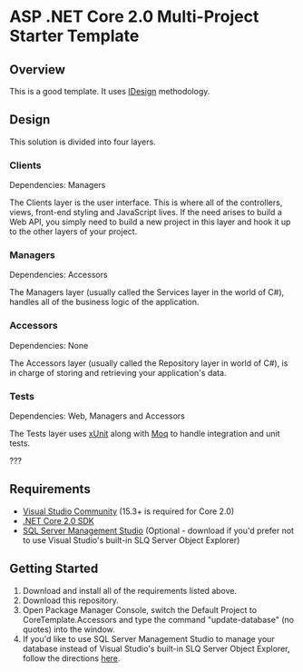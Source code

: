 # ASP .NET Core 2.0 Multi-Project Starter Template

## Overview
This is a good template. It uses [IDesign](http://www.idesign.net/ "IDesign") methodology.

## Design
This solution is divided into four layers. 

### Clients
Dependencies: Managers

The Clients layer is the user interface. This is where all of the controllers, views, front-end styling and JavaScript lives. If the need arises to build a Web API, you simply need to build a new project in this layer and hook it up to the other layers of your project.

### Managers
Dependencies: Accessors

The Managers layer (usually called the Services layer in the world of C#), handles all of the business logic of the application.

### Accessors
Dependencies: None

The Accessors layer (usually called the Repository layer in world of C#), is in charge of storing and retrieving your application's data.

### Tests
Dependencies: Web, Managers and Accessors

The Tests layer uses [xUnit](https://xunit.github.io/ "xUnit") along with [Moq](https://github.com/moq/moq4 "Moq") to handle integration and unit tests.

???

## Requirements
* [Visual Studio Community](https://www.visualstudio.com/downloads/ "Visual Studio Community") (15.3+ is required for Core 2.0)
* [.NET Core 2.0 SDK](https://www.microsoft.com/net/download/core ".NET Core 2.0 SDK")
* [SQL Server Management Studio](https://docs.microsoft.com/en-us/sql/ssms/download-sql-server-management-studio-ssms "SQL Server Management Studio") (Optional - download if you'd prefer not to use Visual Studio's built-in SLQ Server Object Explorer)

## Getting Started
1. Download and install all of the requirements listed above.
2. Download this repository.
3. Open Package Manager Console, switch the Default Project to CoreTemplate.Accessors and type the command "update-database" (no quotes) into the window.
3. If you'd like to use SQL Server Management Studio to manage your database instead of Visual Studio's built-in SLQ Server Object Explorer, follow the directions [here](http://nikgupta.net/2015/12/10/connect-localdb-from-management-studio/ "Connect to LocalDB via SQL Server Management Studio").